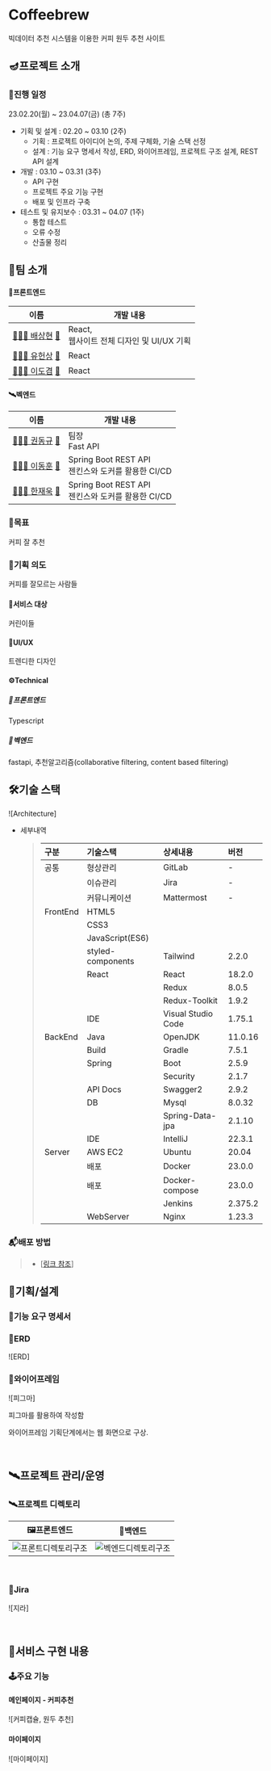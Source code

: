# Coffeebrew

빅데이터 추천 시스템을 이용한 커피 원두 추천 사이트

## 🪔프로젝트 소개

### 📅진행 일정

23.02.20(월) ~ 23.04.07(금) (총 7주)

- 기획 및 설계 : 02.20 ~ 03.10 (2주)
  - 기획 : 프로젝트 아이디어 논의, 주제 구체화, 기술 스택 선정
  - 설계 : 기능 요구 명세서 작성, ERD, 와이어프레임, 프로젝트 구조 설계, REST API 설계
- 개발 : 03.10 ~ 03.31 (3주)
  - API 구현
  - 프로젝트 주요 기능 구현
  - 배포 및 인프라 구축
- 테스트 및 유지보수 : 03.31 ~ 04.07 (1주)
  - 통합 테스트
  - 오류 수정
  - 산출물 정리

## 🤝팀 소개

#### 🌈프론트엔드

| 이름                                                       | 개발 내용                                             |
| ---------------------------------------------------------- | ----------------------------------------------------- |
| [👨🏻‍💻 배상현](https://github.com/{}) [📧](mailto:@gmail.com) | React,<br />웹사이트 전체 디자인 및 UI/UX 기획 <br /> |
| [👨🏻‍💻 유헌상](https://github.com/{}) [📧](mailto:@gmail.com) | React                                                 |
| [👨🏻‍💻 이도겸](https://github.com/{}) [📧](mailto:@gmail.com) | React                                                 |

#### 🛰벡엔드

| 이름                                                       | 개발 내용                                               |
| ---------------------------------------------------------- | ------------------------------------------------------- |
| [👨🏻‍💻 권동규](https://github.com/{}) [📧](mailto:@gmail.com) | 팀장 <br />Fast API<br />                               |
| [👨🏻‍💻 이동훈](https://github.com/{}) [📧](mailto:@gmail.com) | Spring Boot REST API<br /> 젠킨스와 도커를 활용한 CI/CD |
| [👨🏻‍💻 한재욱](https://github.com/{}) [📧](mailto:@gmail.com) | Spring Boot REST API<br /> 젠킨스와 도커를 활용한 CI/CD |

### 🏁목표

커피 잘 추천

### 🤔기획 의도

커피를 잘모르는 사람들

#### 🎯서비스 대상

커린이들

#### 🎨UI/UX

트렌디한 디자인

#### ⚙Technical

##### 📡프론트엔드

Typescript

##### 📡벡엔드

fastapi, 추천알고리즘(collaborative filtering, content based filtering)

## 🛠기술 스택

![Architecture]

- 세부내역
  > | 구분     | 기술스택          | 상세내용           | 버전    |
  > | :------- | :---------------- | :----------------- | :------ |
  > | 공통     | 형상관리          | GitLab             | -       |
  > | &nbsp;   | 이슈관리          | Jira               | -       |
  > | &nbsp;   | 커뮤니케이션      | Mattermost         | -       |
  > | FrontEnd | HTML5             |
  > | &nbsp;   | CSS3              |
  > | &nbsp;   | JavaScript(ES6)   |
  > | &nbsp;   | styled-components | Tailwind           | 2.2.0   |
  > | &nbsp;   | React             | React              | 18.2.0  |
  > | &nbsp;   | &nbsp;            | Redux              | 8.0.5   |
  > | &nbsp;   | &nbsp;            | Redux-Toolkit      | 1.9.2   |
  > | &nbsp;   | IDE               | Visual Studio Code | 1.75.1  |
  > | BackEnd  | Java              | OpenJDK            | 11.0.16 |
  > | &nbsp;   | Build             | Gradle             | 7.5.1   |
  > | &nbsp;   | Spring            | Boot               | 2.5.9   |
  > | &nbsp;   | &nbsp;            | Security           | 2.1.7   |
  > | &nbsp;   | API Docs          | Swagger2           | 2.9.2   |
  > | &nbsp;   | DB                | Mysql              | 8.0.32  |
  > | &nbsp;   | &nbsp;            | Spring-Data-jpa    | 2.1.10  |
  > | &nbsp;   | IDE               | IntelliJ           | 22.3.1  |
  > | Server   | AWS EC2           | Ubuntu             | 20.04   |
  > | &nbsp;   | 배포              | Docker             | 23.0.0  |
  > | &nbsp;   | 배포              | Docker-compose     | 23.0.0  |
  > | &nbsp;   | &nbsp;            | Jenkins            | 2.375.2 |
  > | &nbsp;   | WebServer         | Nginx              | 1.23.3  |

### 📬배포 방법

> - [[링크 참조](/exec/1_2_TechStack.md)]

## 💼기획/설계

### 📑기능 요구 명세서

### 📑ERD

![ERD]
<br>

### 🧩와이어프레임

![피그마]

피그마를 활용하여 작성함

와이어프레임 기획단계에서는 웹 화면으로 구상.

<br>

## 🛰프로젝트 관리/운영

### 🛰프로젝트 디렉토리

| 🖼프론트엔드                                                                             | 📡백엔드                                                                                |
| --------------------------------------------------------------------------------------- | --------------------------------------------------------------------------------------- |
| ![프론트디렉토리구조](/uploads/d0f94b2c4ac0fb303dd1f8d38696de6d/프론트디렉토리구조.png) | ![벡엔드디렉토리구조](/uploads/de09769496e8629179fb9cd5706126c5/벡엔드디렉토리구조.png) |

<br>

### 📢Jira

![지라]

<br>

## 📱서비스 구현 내용

### 🕹주요 기능

#### 메인페이지 - 커피추천

![커피캡슐, 원두 추천]
<br>

#### 마이페이지

![마이페이지]
<br>
